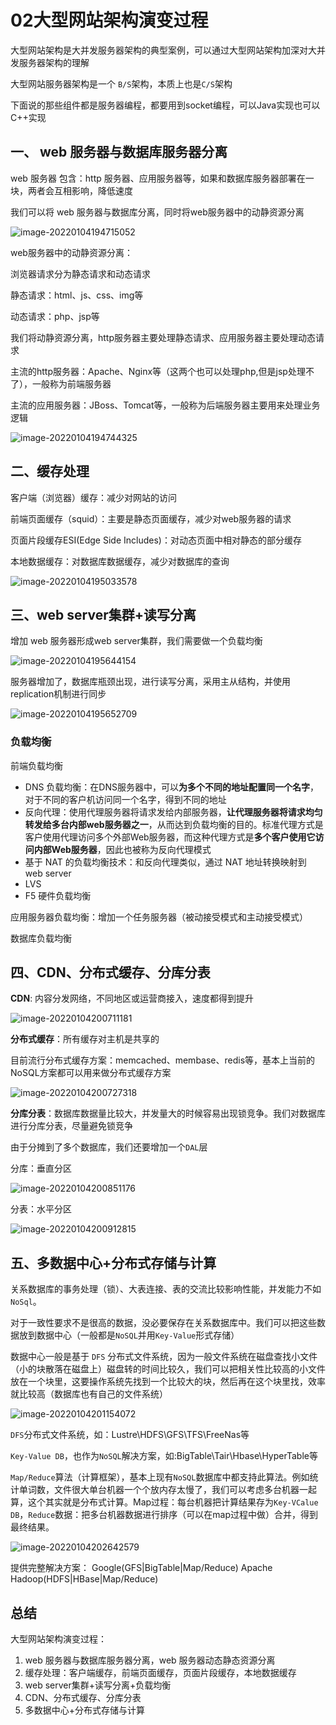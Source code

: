 # 02大型网站架构演变过程

大型网站架构是大并发服务器架构的典型案例，可以通过大型网站架构加深对大并发服务器架构的理解

大型网站服务器架构是一个 `B/S`架构，本质上也是`C/S`架构

下面说的那些组件都是服务器编程，都要用到socket编程，可以Java实现也可以C++实现

## 一、 web 服务器与数据库服务器分离

web 服务器 包含：http 服务器、应用服务器等，如果和数据库服务器部署在一块，两者会互相影响，降低速度

我们可以将 web 服务器与数据库分离，同时将web服务器中的动静资源分离

![image-20220104194715052](https://s2.loli.net/2022/01/04/UHw9emaWlxJOdjE.png)

web服务器中的动静资源分离：

浏览器请求分为静态请求和动态请求

静态请求：html、js、css、img等

动态请求：php、jsp等

我们将动静资源分离，http服务器主要处理静态请求、应用服务器主要处理动态请求

主流的http服务器：Apache、Nginx等（这两个也可以处理php,但是jsp处理不了），一般称为前端服务器

主流的应用服务器：JBoss、Tomcat等，一般称为后端服务器主要用来处理业务逻辑

![image-20220104194744325](https://s2.loli.net/2022/01/04/trvHhz24CgE5sfj.png)

## 二、缓存处理

客户端（浏览器）缓存：减少对网站的访问

前端页面缓存（squid）：主要是静态页面缓存，减少对web服务器的请求

页面片段缓存ESI(Edge Side Includes)：对动态页面中相对静态的部分缓存

本地数据缓存：对数据库数据缓存，减少对数据库的查询

![image-20220104195033578](https://s2.loli.net/2022/01/04/LhQCMYnk42KtOb3.png)

## 三、web server集群+读写分离

增加 web 服务器形成web server集群，我们需要做一个负载均衡

![image-20220104195644154](https://s2.loli.net/2022/01/04/M5wBWOATbXGdEYv.png)



服务器增加了，数据库瓶颈出现，进行读写分离，采用主从结构，并使用replication机制进行同步

![image-20220104195652709](https://s2.loli.net/2022/01/04/calHYs4RDBTIu7h.png)



### 负载均衡

前端负载均衡

* DNS 负载均衡：在DNS服务器中，可以**为多个不同的地址配置同一个名字**，对于不同的客户机访问同一个名字，得到不同的地址
* 反向代理：使用代理服务器将请求发给内部服务器，**让代理服务器将请求均匀转发给多台内部web服务器之一**，从而达到负载均衡的目的。标准代理方式是客户使用代理访问多个外部Web服务器，而这种代理方式是**多个客户使用它访问内部Web服务器**，因此也被称为反向代理模式
* 基于 NAT 的负载均衡技术：和反向代理类似，通过 NAT 地址转换映射到 web server
* LVS
* F5 硬件负载均衡

应用服务器负载均衡：增加一个任务服务器（被动接受模式和主动接受模式）

数据库负载均衡



## 四、CDN、分布式缓存、分库分表

**CDN**: 内容分发网络，不同地区或运营商接入，速度都得到提升

![image-20220104200711181](https://s2.loli.net/2022/01/04/3FoRZXImkU9tMqh.png)

**分布式缓存**：所有缓存对主机是共享的

目前流行分布式缓存方案：memcached、membase、redis等，基本上当前的NoSQL方案都可以用来做分布式缓存方案



![image-20220104200727318](https://s2.loli.net/2022/01/04/nKvoXbORyc61fBs.png)





**分库分表**：数据库数据量比较大，并发量大的时候容易出现锁竞争。我们对数据库进行分库分表，尽量避免锁竞争

由于分摊到了多个数据库，我们还要增加一个`DAL`层

分库：垂直分区

![image-20220104200851176](https://s2.loli.net/2022/01/04/bOGZWnfQSzRsyD8.png)

分表：水平分区

![image-20220104200912815](https://s2.loli.net/2022/01/04/96MXTJHZzOFxhKi.png)

## 五、多数据中心+分布式存储与计算

关系数据库的事务处理（锁）、大表连接、表的交流比较影响性能，并发能力不如`NoSql`。

对于一致性要求不是很高的数据，没必要保存在关系数据库中。我们可以把这些数据放到数据中心（一般都是`NoSQL`并用`Key-Value`形式存储）

数据中心一般是基于 `DFS` 分布式文件系统，因为一般文件系统在磁盘查找小文件（小的块散落在磁盘上）磁盘转的时间比较久，我们可以把相关性比较高的小文件放在一个块里，这要操作系统先找到一个比较大的块，然后再在这个块里找，效率就比较高（数据库也有自己的文件系统）

![image-20220104201154072](https://s2.loli.net/2022/01/04/Rd7HWTKcbXxEsrf.png)

`DFS`分布式文件系统，如：Lustre\HDFS\GFS\TFS\FreeNas等

`Key-Value DB`，也作为`NoSQL`解决方案，如:BigTable\Tair\Hbase\HyperTable等

`Map/Reduce`算法（计算框架），基本上现有`NoSQL`数据库中都支持此算法。例如统计单词数，文件很大单台机器一个个放内存太慢了，我们可以考虑多台机器一起算，这个其实就是分布式计算。Map过程：每台机器把计算结果存为`Key-VCalue DB`，`Reduce`数据：把多台机器数据进行排序（可以在map过程中做）合并，得到最终结果。

![image-20220104202642579](https://s2.loli.net/2022/01/04/wZWxucAQ7vTdKiM.png)



提供完整解决方案：
   Google(GFS|BigTable|Map/Reduce)
   Apache Hadoop(HDFS|HBase|Map/Reduce) 



## 总结

大型网站架构演变过程：

1. web 服务器与数据库服务器分离，web 服务器动态静态资源分离
2. 缓存处理：客户端缓存，前端页面缓存，页面片段缓存，本地数据缓存
3. web server集群+读写分离+负载均衡
4. CDN、分布式缓存、分库分表
5. 多数据中心+分布式存储与计算